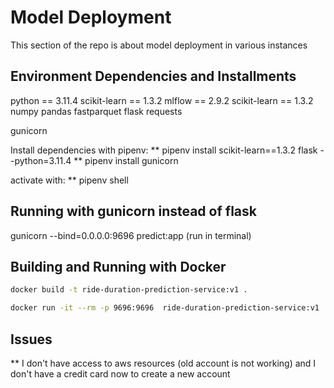 # Model Deployment
This section of the repo is about model deployment in various instances


## Environment Dependencies and Installments
python == 3.11.4
scikit-learn == 1.3.2
mlflow == 2.9.2
scikit-learn == 1.3.2
numpy
pandas
fastparquet
flask
requests

gunicorn


Install dependencies with pipenv:
** pipenv install scikit-learn==1.3.2 flask --python=3.11.4
** pipenv install gunicorn

activate with:
** pipenv shell

## Running with gunicorn instead of flask
gunicorn --bind=0.0.0.0:9696 predict:app  (run in terminal)


## Building and Running with Docker

```bash
docker build -t ride-duration-prediction-service:v1 .
```

```bash
docker run -it --rm -p 9696:9696  ride-duration-prediction-service:v1
```


## Issues
** I don't have access to aws resources (old account is not working) and I don't have a credit card now to create a new account
